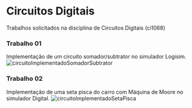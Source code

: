 # Circuitos Digitais
Trabalhos solicitados na disciplina de Circuitos Digitais (ci1068)

### Trabalho 01 
Implementação de um circuito somador/subtrator no simulador Logisim.
![circuitoImplementadoSomadorSubtrator](https://github.com/JulianaZambon/circuitos-digitais/assets/64793722/70601a2e-61e5-46f5-88fa-e97bdf996843)

### Trabalho 02 
Implementação de uma seta pisca do carro com Máquina de Moore no simulador Digital.
![circuitoImplementadoSetaPisca](https://github.com/JulianaZambon/circuitos-digitais/assets/64793722/6e5d1d47-c7e6-438e-8deb-2d83c07cded6)
